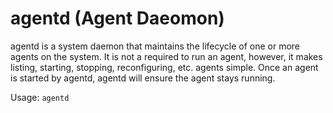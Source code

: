 # agentd (Agent Daeomon)

agentd is a system daemon that maintains the lifecycle of one or more
agents on the system. It is not a required to run an agent, however, it
makes listing, starting, stopping, reconfiguring, etc. agents simple. Once
an agent is started by agentd, agentd will ensure the agent stays running.

Usage:
`agentd`
